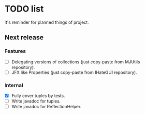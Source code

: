 # TODO list

It's reminder for planned things of project.

## Next release

### Features

- [ ] Delegating versions of collections (just copy-paste from MJUtils repository).
- [ ] JFX like Properties (just copy-paste from IHateGUI repository).

### Internal

- [X] Fully cover tuples by tests.
- [ ] Write javadoc for tuples.
- [ ] Write javadoc for ReflectionHelper.
